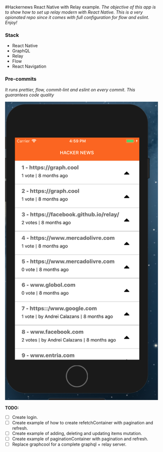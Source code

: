 
#Hackernews React Native with Relay example.
*The objective of this app is to show how to set up relay modern with React Native. This is a very opionated repo since it comes with full configuration for flow and eslint. Enjoy!*


### Stack
* React Native
* GraphQL
* Relay
* Flow
* React Navigation



### Pre-commits
  *It runs prettier, flow, commit-lint and eslint on every commit. This guarantees code quality*



![GitHub Logo](/docs/linkList.png)

**TODO:**
- [ ] Create login.
- [ ] Create example of how to create refetchContainer with pagination and refresh.
- [ ] Create example of adding, deleting and updating items mutation.
- [ ] Create example of paginationContainer with pagination and refresh.
- [ ] Replace graphcool for a complete graphql + relay server.